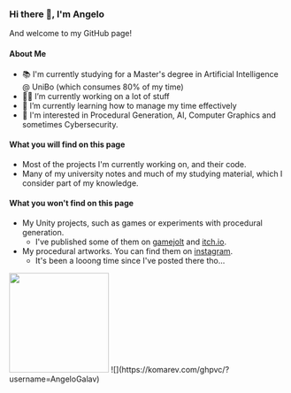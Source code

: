 ### Hi there 👋, I'm Angelo
And welcome to my GitHub page!

#### About Me
- 📚 I'm currently studying for a Master's degree in Artificial Intelligence @ UniBo (which consumes 80% of my time)
- 👨‍💻 I’m currently working on a lot of stuff
- 🌱 I’m currently learning how to manage my time effectively
- 💭 I'm interested in Procedural Generation, AI, Computer Graphics and sometimes Cybersecurity. 

#### What you will find on this page
- Most of the projects I'm currently working on, and their code.
- Many of my university notes and much of my studying material, which I consider part of my knowledge. 

#### What you won't find on this page
- My Unity projects, such as games or experiments with procedural generation. 
  - I've published some of them on [gamejolt](https://gamejolt.com/@unforeseen_creations) and [itch.io](https://unforeseen-creations.itch.io/). 
- My procedural artworks. You can find them on [instagram](https://www.instagram.com/unforeseen_creations/). 
  - It's been a looong time since I've posted there tho...  

<img height="180em" src="https://github-readme-stats.vercel.app/api?username=AngeloGalav&show_icons=true&hide_border=true&&count_private=true&include_all_commits=true&theme=radical" />
![](https://komarev.com/ghpvc/?username=AngeloGalav)
